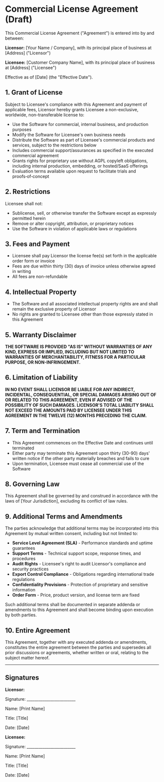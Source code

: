 # Commercial License Agreement (Draft)

This Commercial License Agreement ("Agreement") is entered into by and between:

**Licensor:** [Your Name / Company], with its principal place of business at [Address] ("Licensor")

**Licensee:** [Customer Company Name], with its principal place of business at [Address] ("Licensee")

Effective as of [Date] (the "Effective Date").

## 1. Grant of License

Subject to Licensee's compliance with this Agreement and payment of applicable fees, Licensor hereby grants Licensee a non-exclusive, worldwide, non-transferable license to:

- Use the Software for commercial, internal business, and production purposes
- Modify the Software for Licensee's own business needs
- Distribute the Software as part of Licensee's commercial products and services, subject to the restrictions below
- Includes commercial support/assurances as specified in the executed commercial agreement
- Grants rights for proprietary use without AGPL copyleft obligations, including internal production, embedding, or hosted/SaaS offerings
- Evaluation terms available upon request to facilitate trials and proofs‑of‑concept

## 2. Restrictions

Licensee shall not:

- Sublicense, sell, or otherwise transfer the Software except as expressly permitted herein
- Remove or alter copyright, attribution, or proprietary notices
- Use the Software in violation of applicable laws or regulations

## 3. Fees and Payment

- Licensee shall pay Licensor the license fee(s) set forth in the applicable order form or invoice
- Fees are due within thirty (30) days of invoice unless otherwise agreed in writing
- All fees are non-refundable

## 4. Intellectual Property

- The Software and all associated intellectual property rights are and shall remain the exclusive property of Licensor
- No rights are granted to Licensee other than those expressly stated in this Agreement

## 5. Warranty Disclaimer

**THE SOFTWARE IS PROVIDED "AS IS" WITHOUT WARRANTIES OF ANY KIND, EXPRESS OR IMPLIED, INCLUDING BUT NOT LIMITED TO WARRANTIES OF MERCHANTABILITY, FITNESS FOR A PARTICULAR PURPOSE, OR NON-INFRINGEMENT.**

## 6. Limitation of Liability

**IN NO EVENT SHALL LICENSOR BE LIABLE FOR ANY INDIRECT, INCIDENTAL, CONSEQUENTIAL, OR SPECIAL DAMAGES ARISING OUT OF OR RELATED TO THIS AGREEMENT, EVEN IF ADVISED OF THE POSSIBILITY OF SUCH DAMAGES. LICENSOR'S TOTAL LIABILITY SHALL NOT EXCEED THE AMOUNTS PAID BY LICENSEE UNDER THIS AGREEMENT IN THE TWELVE (12) MONTHS PRECEDING THE CLAIM.**

## 7. Term and Termination

- This Agreement commences on the Effective Date and continues until terminated
- Either party may terminate this Agreement upon thirty (30-90) days' written notice if the other party materially breaches and fails to cure
- Upon termination, Licensee must cease all commercial use of the Software

## 8. Governing Law

This Agreement shall be governed by and construed in accordance with the laws of [Your Jurisdiction], excluding its conflict of law rules.

## 9. Additional Terms and Amendments

The parties acknowledge that additional terms may be incorporated into this Agreement by mutual written consent, including but not limited to:

- **Service Level Agreement (SLA)** - Performance standards and uptime guarantees
- **Support Terms** - Technical support scope, response times, and procedures  
- **Audit Rights** - Licensee's right to audit Licensor's compliance and security practices
- **Export Control Compliance** - Obligations regarding international trade regulations
- **Confidentiality Provisions** - Protection of proprietary and sensitive information
- **Order Form** - Price, product version, and license term are fixed

Such additional terms shall be documented in separate addenda or amendments to this Agreement and shall become binding upon execution by both parties.

## 10. Entire Agreement

This Agreement, together with any executed addenda or amendments, constitutes the entire agreement between the parties and supersedes all prior discussions or agreements, whether written or oral, relating to the subject matter hereof.

---

## Signatures

**Licensor:**

Signature: _________________________

Name: [Print Name]

Title: [Title]

Date: [Date]

**Licensee:**

Signature: _________________________

Name: [Print Name]

Title: [Title]

Date: [Date]